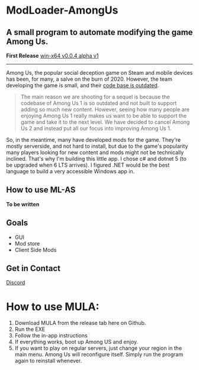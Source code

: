 # ModLoader-AmongUs
## A small program to automate modifying the game Among Us.
**First Release** [win-x64 v0.0.4 alpha v1](https://github.com/tristanisham/ModLoader-AmongUs/releases/tag/v0.0.4-alpha.1)
<hr>

Among Us, the popular social deception game on Steam and mobile devices has been, for many, a salve on the burn of 2020. However, the team developing the game is small, and their [code base is outdated](https://innersloth.itch.io/among-us/devlog/181107/the-future-of-among-us). 

> The main reason we are shooting for a sequel is because the codebase of Among Us 1 is so outdated and not built to support adding so much new content. However, seeing how many people are enjoying Among Us 1 really makes us want to be able to support the game and take it to the next level. We have decided to cancel Among Us 2 and instead put all our focus into improving Among Us 1.

So, in the meantime, many have developed mods for the game. They're mostly serverside, and not hard to install, but due to the game's popularity many players looking for new content and mods might not be technically inclined. That's why I'm building this little app. I chose c# and dotnet 5 (to be upgraded when 6 LTS arrives). I figured .NET would be the best language to build a very accessible Windows app in. 

## How to use ML-AS
**To be written**

## Goals
* GUI
* Mod store
* Client Side Mods

## Get in Contact
[Discord](https://discord.gg/KPMjdBXn8N)

# How to use MULA:
1. Download MULA from the release tab here on Github.
2. Run the EXE
3. Follow the in-app instructions
4. If everything works, boot up Among US and enjoy. 
5. If you want to play on regular servers, just change your region in the main menu. Among Us will reconfigure itself. Simply run the program again to reinstall whenever.
